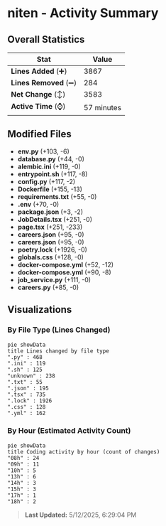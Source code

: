 # niten - Activity Summary 

## Overall Statistics

| Stat                   | Value                                                             |
| ---------------------- | ----------------------------------------------------------------- |
| **Lines Added** (➕)   | 3867                                          |
| **Lines Removed** (➖) | 284                                        |
| **Net Change** (↕)    | 3583                |
| **Active Time** (⌚)   | 57 minutes |


## Modified Files
- **env.py** (+103, -6)
- **database.py** (+44, -0)
- **alembic.ini** (+119, -0)
- **entrypoint.sh** (+117, -8)
- **config.py** (+117, -2)
- **Dockerfile** (+155, -13)
- **requirements.txt** (+55, -0)
- **.env** (+70, -0)
- **package.json** (+3, -2)
- **JobDetails.tsx** (+251, -0)
- **page.tsx** (+251, -233)
- **careers.json** (+95, -0)
- **careers.json** (+95, -0)
- **poetry.lock** (+1926, -0)
- **globals.css** (+128, -0)
- **docker-compose.yml** (+52, -12)
- **docker-compose.yml** (+90, -8)
- **job_service.py** (+111, -0)
- **careers.py** (+85, -0)

## Visualizations

### By File Type (Lines Changed)

```mermaid
pie showData
title Lines changed by file type
".py" : 468
".ini" : 119
".sh" : 125
"unknown" : 238
".txt" : 55
".json" : 195
".tsx" : 735
".lock" : 1926
".css" : 128
".yml" : 162
```

### By Hour (Estimated Activity Count)

```mermaid
pie showData
title Coding activity by hour (count of changes)
"08h" : 24
"09h" : 11
"10h" : 5
"13h" : 6
"14h" : 3
"15h" : 3
"17h" : 1
"18h" : 2
```


> **Last Updated:** 5/12/2025, 6:29:04 PM